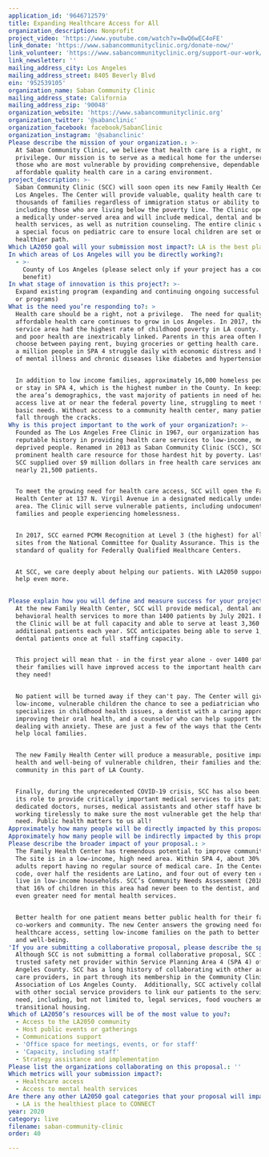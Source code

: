 ```yaml
---
application_id: '9646712579'
title: Expanding Healthcare Access for All
organization_description: Nonprofit
project_video: 'https://www.youtube.com/watch?v=8wQ6wEC4oFE'
link_donate: 'https://www.sabancommunityclinic.org/donate-now/'
link_volunteer: 'https://www.sabancommunityclinic.org/support-our-work/get-involved/'
link_newsletter: ''
mailing_address_city: Los Angeles
mailing_address_street: 8405 Beverly Blvd
ein: '952539105'
organization_name: Saban Community Clinic
mailing_address_state: California
mailing_address_zip: '90048'
organization_website: 'https://www.sabancommunityclinic.org'
organization_twitter: '@sabanclinic'
organization_facebook: facebook/SabanClinic
organization_instagram: '@sabanclinic'
Please describe the mission of your organization.: >-
  At Saban Community Clinic, we believe that health care is a right, not a
  privilege. Our mission is to serve as a medical home for the underserved and
  those who are most vulnerable by providing comprehensive, dependable and
  affordable quality health care in a caring environment.
project_description: >-
  Saban Community Clinic (SCC) will soon open its new Family Health Center in
  Los Angeles. The Center will provide valuable, quality health care to
  thousands of families regardless of immigration status or ability to pay,
  including those who are living below the poverty line. The Clinic operates in
  a medically under-served area and will include medical, dental and behavioral
  health services, as well as nutrition counseling. The entire clinic will have
  a special focus on pediatric care to ensure local children are set on a
  healthier path.   
Which LA2050 goal will your submission most impact?: LA is the best place to LIVE
In which areas of Los Angeles will you be directly working?:
  - >-
    County of Los Angeles (please select only if your project has a countywide
    benefit)
In what stage of innovation is this project?: >-
  Expand existing program (expanding and continuing ongoing successful projects
  or programs)
What is the need you’re responding to?: >
  Health care should be a right, not a privilege.  The need for quality,
  affordable health care continues to grow in Los Angeles. In 2017, the SPA 4
  service area had the highest rate of childhood poverty in LA county. Poverty
  and poor health are inextricably linked. Parents in this area often have to
  choose between paying rent, buying groceries or getting health care. Over half
  a million people in SPA 4 struggle daily with economic distress and high rates
  of mental illness and chronic diseases like diabetes and hypertension. 


  In addition to low income families, approximately 16,000 homeless people live
  or stay in SPA 4, which is the highest number in the County. In keeping with
  the area’s demographics, the vast majority of patients in need of health care
  access live at or near the federal poverty line, struggling to meet their
  basic needs. Without access to a community health center, many patients will
  fall through the cracks.
Why is this project important to the work of your organization?: >-
  Founded as The Los Angeles Free Clinic in 1967, our organization has built a
  reputable history in providing health care services to low-income, medically
  deprived people. Renamed in 2013 as Saban Community Clinic (SCC), SCC is now a
  prominent health care resource for those hardest hit by poverty. Last year,
  SCC supplied over $9 million dollars in free health care services and helped
  nearly 21,500 patients. 


  To meet the growing need for health care access, SCC will open the Family
  Health Center at 137 N. Virgil Avenue in a designated medically under-served
  area. The Clinic will serve vulnerable patients, including undocumented
  families and people experiencing homelessness.


  In 2017, SCC earned PCMH Recognition at Level 3 (the highest) for all three
  sites from the National Committee for Quality Assurance. This is the gold
  standard of quality for Federally Qualified Healthcare Centers. 


  At SCC, we care deeply about helping our patients. With LA2050 support, we can
  help even more.

   
Please explain how you will define and measure success for your project.: >-
  At the new Family Health Center, SCC will provide medical, dental and
  behavioral health services to more than 1400 patients by July 2021. By 2024,
  the Clinic will be at full capacity and able to serve at least 3,360
  additional patients each year. SCC anticipates being able to serve 1,300
  dental patients once at full staffing capacity. 


  This project will mean that - in the first year alone - over 1400 patients and
  their families will have improved access to the important health care services
  they need!  


  No patient will be turned away if they can't pay. The Center will give
  low-income, vulnerable children the chance to see a pediatrician who
  specializes in childhood health issues, a dentist with a caring approach to
  improving their oral health, and a counselor who can help support them in
  dealing with anxiety. These are just a few of the ways that the Center can
  help local families.  


  The new Family Health Center will produce a measurable, positive impact on the
  health and well-being of vulnerable children, their families and their
  community in this part of LA County.


  Finally, during the unprecedented COVID-19 crisis, SCC has also been playing
  its role to provide critically important medical services to its patients. The
  dedicated doctors, nurses, medical assistants and other staff have been
  working tirelessly to make sure the most vulnerable get the help that they
  need. Public health matters to us all!
Approximately how many people will be directly impacted by this proposal?: '1400'
Approximately how many people will be indirectly impacted by this proposal?: '14000'
Please describe the broader impact of your proposal.: >
  The Family Health Center has tremendous potential to improve community health.
  The site is in a low-income, high need area. Within SPA 4, about 30% of Latino
  adults report having no regular source of medical care. In the Center's zip
  code, over half the residents are Latino, and four out of every ten children
  live in low-income households. SCC’s Community Needs Assessment (2018) found
  that 16% of children in this area had never been to the dentist, and had an
  even greater need for mental health services. 


  Better health for one patient means better public health for their family,
  co-workers and community. The new Center answers the growing need for
  healthcare access, setting low-income families on the path to better health
  and well-being. 
'If you are submitting a collaborative proposal, please describe the specific role of partner organizations in the project.': >-
  Although SCC is not submitting a formal collaborative proposal, SCC is a
  trusted safety net provider within Service Planning Area 4 (SPA 4) of Los
  Angeles County. SCC has a long history of collaborating with other area health
  care providers, in part through its membership in the Community Clinic
  Association of Los Angeles County.  Additionally, SCC actively collaborates
  with other social service providers to link our patients to the services they
  need, including, but not limited to, legal services, food vouchers and
  transitional housing. 
Which of LA2050’s resources will be of the most value to you?:
  - Access to the LA2050 community
  - Host public events or gatherings
  - Communications support
  - 'Office space for meetings, events, or for staff'
  - 'Capacity, including staff'
  - Strategy assistance and implementation
Please list the organizations collaborating on this proposal.: ''
Which metrics will your submission impact?:
  - Healthcare access
  - Access to mental health services
Are there any other LA2050 goal categories that your proposal will impact?:
  - LA is the healthiest place to CONNECT
year: 2020
category: live
filename: saban-community-clinic
order: 40

---
```

